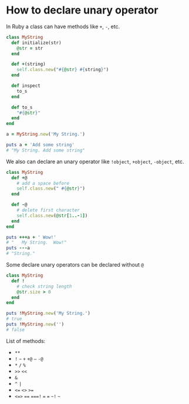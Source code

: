 # How to declare unary operator

In Ruby a class can have methods like `+`, `-`, etc.

```ruby
class MyString
  def initialize(str)
    @str = str
  end

  def +(string)
    self.class.new("#{@str} #{string}")
  end

  def inspect
    to_s
  end

  def to_s
    "#{@str}"
  end
end

a = MyString.new('My String.')

puts a + 'Add some string'
# "My String. Add some string"
```

We also can declare an unary operator like `!object`, `+object`, `-object`, etc.

```ruby
class MyString
  def +@
    # add a space before
    self.class.new(" #{@str}")
  end

  def -@
    # delete first character
    self.class.new(@str[1..-1])
  end
end

puts +++a + ' Wow!'
# "   My String.  Wow!"
puts ---a
# "String."
```

Some declare unary operators can be declared without `@`

```ruby
class MyString
  def !
    # check string length
    @str.size > 0
  end
end

puts !MyString.new('My String.')
# true
puts !MyString.new('')
# false
```

List of methods:

- `**`
- `!` `~` `+` `+@` `–` `-@`
- `*` `/` `%`
- `>>` `<<`
- `&`
- `^` `|`
- `<=` `<>` `>=`
- `<=>` `==` `===!` `=` `=` `~!` `~`
